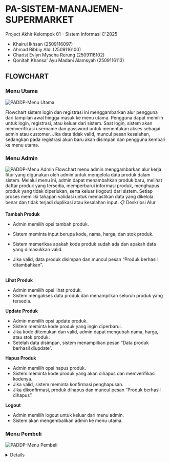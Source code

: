 # PA-SISTEM-MANAJEMEN-SUPERMARKET
Project Akhir Kelompok 01 - Sistem Informasi C'2025
- Khairul Ikhsan (2509116097)
- Ahmad Ribbiy Aldi (2509116100)
- Charist Evlyn Myscha Rerung (2509116102)
- Qonitah Khansa' Ayu Madani Alamsyah (2509116113)

## FLOWCHART
###  **Menu Utama**
![PADDP-Menu Utama](https://github.com/user-attachments/assets/181891bc-2009-483b-a539-b3a10b896f50)

Flowchart sistem login dan registrasi ini menggambarkan alur pengguna dari tampilan awal hingga masuk ke menu utama. Pengguna dapat memilih untuk login, registrasi, atau keluar dari sistem. Saat login, sistem akan memverifikasi username dan password untuk menentukan akses sebagai admin atau customer. Jika data tidak valid, muncul pesan kesalahan, sedangkan pada registrasi akun baru akan disimpan dan pengguna kembali ke menu utama.

### **Menu Admin**
![PADDP-Menu Admin](https://github.com/user-attachments/assets/00184d55-976f-43c8-9db9-549c0d5c6f63)
Flowchart menu admin menggambarkan alur kerja fitur yang digunakan oleh admin untuk mengelola data produk dalam sistem. Melalui menu ini, admin dapat menambahkan produk baru, melihat daftar produk yang tersedia, memperbarui informasi produk, menghapus produk yang tidak diperlukan, serta keluar (logout) dari sistem. Setiap proses memiliki tahapan validasi untuk memastikan data yang dikelola benar dan tidak terjadi duplikasi atau kesalahan input.
📋 Deskripsi Alur

**Tambah Produk**
- Admin memilih opsi tambah produk.
        
- Sistem meminta input berupa kode, nama, harga, dan stok produk.
        
- Sistem memeriksa apakah kode produk sudah ada dan apakah data yang dimasukkan valid.
        
- Jika valid, data produk disimpan dan muncul pesan “Produk berhasil ditambahkan”.
        
\
**Lihat Produk**
- Admin memilih opsi lihat produk.
- Sistem mengakses data produk dan menampilkan seluruh produk yang tersedia.
  
**Update Produk**
- Admin memilih opsi update produk.
- Sistem meminta kode produk yang ingin diperbarui.
- Jika kode ditemukan dan valid, admin dapat mengubah nama, harga, atau stok produk.
- Setelah data disimpan, sistem menampilkan pesan “Data produk berhasil diupdate”.

**Hapus Produk**
- Admin memilih opsi hapus produk.
- Sistem meminta kode produk yang akan dihapus dan memverifikasi kodenya.
- Jika valid, sistem meminta konfirmasi penghapusan.
- Jika dikonfirmasi, produk dihapus dan muncul pesan “Produk berhasil dihapus”.

**Logout**
- Admin memilih logout untuk keluar dari menu admin.
- Sistem akan mengembalikan admin ke menu utama.

### Menu Pembeli
![PADDP-Menu Pembeli](https://github.com/user-attachments/assets/254f922f-b537-4536-b07d-7ae9e650961f)


<details># Contoh</details>
